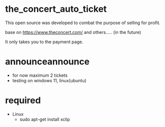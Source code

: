 # the_concert_auto_ticket

This open source was developed to combat the purpose of selling for profit.

base on https://www.theconcert.com/ and others..... (in the future)

It only takes you to the payment page.

# announceannounce

- for now maximum 2 tickets
- testing on windows 11, linux(ubuntu)

# required

- Linux
  - sudo apt-get install xclip
